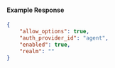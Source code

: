 <!-- Code generated for API Clients. DO NOT EDIT. -->

#### Example Response

```json
{
	"allow_options": true,
	"auth_provider_id": "agent",
	"enabled": true,
	"realm": ""
}
```
